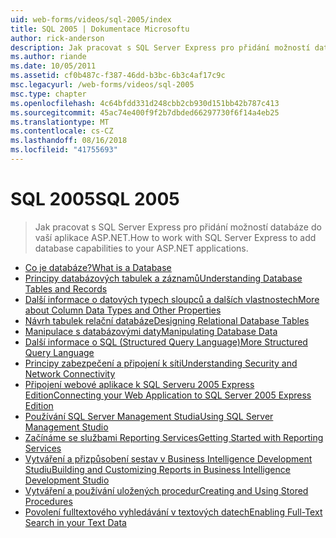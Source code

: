 ```yaml
---
uid: web-forms/videos/sql-2005/index
title: SQL 2005 | Dokumentace Microsoftu
author: rick-anderson
description: Jak pracovat s SQL Server Express pro přidání možností databáze do vaší aplikace ASP.NET.
ms.author: riande
ms.date: 10/05/2011
ms.assetid: cf0b487c-f387-46dd-b3bc-6b3c4af17c9c
msc.legacyurl: /web-forms/videos/sql-2005
msc.type: chapter
ms.openlocfilehash: 4c64bfdd331d248cbb2cb930d151bb42b787c413
ms.sourcegitcommit: 45ac74e400f9f2b7dbded66297730f6f14a4eb25
ms.translationtype: MT
ms.contentlocale: cs-CZ
ms.lasthandoff: 08/16/2018
ms.locfileid: "41755693"
---
```

<a name="sql-2005"></a><span data-ttu-id="51931-103">SQL 2005</span><span class="sxs-lookup"><span data-stu-id="51931-103">SQL 2005</span></span>
====================
> <span data-ttu-id="51931-104">Jak pracovat s SQL Server Express pro přidání možností databáze do vaší aplikace ASP.NET.</span><span class="sxs-lookup"><span data-stu-id="51931-104">How to work with SQL Server Express to add database capabilities to your ASP.NET applications.</span></span>


- [<span data-ttu-id="51931-105">Co je databáze?</span><span class="sxs-lookup"><span data-stu-id="51931-105">What is a Database</span></span>](what-is-a-database.md)
- [<span data-ttu-id="51931-106">Principy databázových tabulek a záznamů</span><span class="sxs-lookup"><span data-stu-id="51931-106">Understanding Database Tables and Records</span></span>](understanding-database-tables-and-records.md)
- [<span data-ttu-id="51931-107">Další informace o datových typech sloupců a dalších vlastnostech</span><span class="sxs-lookup"><span data-stu-id="51931-107">More about Column Data Types and Other Properties</span></span>](more-about-column-data-types-and-other-properties.md)
- [<span data-ttu-id="51931-108">Návrh tabulek relační databáze</span><span class="sxs-lookup"><span data-stu-id="51931-108">Designing Relational Database Tables</span></span>](designing-relational-database-tables.md)
- [<span data-ttu-id="51931-109">Manipulace s databázovými daty</span><span class="sxs-lookup"><span data-stu-id="51931-109">Manipulating Database Data</span></span>](manipulating-database-data.md)
- [<span data-ttu-id="51931-110">Další informace o SQL (Structured Query Language)</span><span class="sxs-lookup"><span data-stu-id="51931-110">More Structured Query Language</span></span>](more-structured-query-language.md)
- [<span data-ttu-id="51931-111">Principy zabezpečení a připojení k síti</span><span class="sxs-lookup"><span data-stu-id="51931-111">Understanding Security and Network Connectivity</span></span>](understanding-security-and-network-connectivity.md)
- [<span data-ttu-id="51931-112">Připojení webové aplikace k SQL Serveru 2005 Express Edition</span><span class="sxs-lookup"><span data-stu-id="51931-112">Connecting your Web Application to SQL Server 2005 Express Edition</span></span>](connecting-your-web-application-to-sql-server-2005-express-edition.md)
- [<span data-ttu-id="51931-113">Používání SQL Server Management Studia</span><span class="sxs-lookup"><span data-stu-id="51931-113">Using SQL Server Management Studio</span></span>](using-sql-server-management-studio.md)
- [<span data-ttu-id="51931-114">Začínáme se službami Reporting Services</span><span class="sxs-lookup"><span data-stu-id="51931-114">Getting Started with Reporting Services</span></span>](getting-started-with-reporting-services.md)
- [<span data-ttu-id="51931-115">Vytváření a přizpůsobení sestav v Business Intelligence Development Studiu</span><span class="sxs-lookup"><span data-stu-id="51931-115">Building and Customizing Reports in Business Intelligence Development Studio</span></span>](building-and-customizing-reports-in-business-intelligence-development-studio.md)
- [<span data-ttu-id="51931-116">Vytváření a používání uložených procedur</span><span class="sxs-lookup"><span data-stu-id="51931-116">Creating and Using Stored Procedures</span></span>](creating-and-using-stored-procedures.md)
- [<span data-ttu-id="51931-117">Povolení fulltextového vyhledávání v textových datech</span><span class="sxs-lookup"><span data-stu-id="51931-117">Enabling Full-Text Search in your Text Data</span></span>](enabling-full-text-search-in-your-text-data.md)

